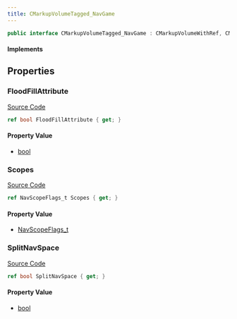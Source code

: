 ```yaml
---
title: CMarkupVolumeTagged_NavGame
---
```


```csharp
public interface CMarkupVolumeTagged_NavGame : CMarkupVolumeWithRef, CMarkupVolumeTagged, CMarkupVolume, CBaseModelEntity, CBaseEntity, CEntityInstance, ISchemaClass<CEntityInstance>, ISchemaClass<CBaseEntity>, ISchemaClass<CBaseModelEntity>, ISchemaClass<CMarkupVolume>, ISchemaClass<CMarkupVolumeTagged>, ISchemaClass<CMarkupVolumeWithRef>, ISchemaClass<CMarkupVolumeTagged_NavGame>, ISchemaField, ISchemaClass, INativeHandle
```

#### Implements

## Properties

### FloodFillAttribute

[Source Code](https://github.com/swiftly-solution/swiftlys2/blob/main/managed/src/SwiftlyS2.Generated/Schemas/Interfaces/CMarkupVolumeTagged_NavGame.cs#L19)

```csharp
ref bool FloodFillAttribute { get; }
```

#### Property Value

- [bool](https://learn.microsoft.com/dotnet/api/system.boolean)

### Scopes

[Source Code](https://github.com/swiftly-solution/swiftlys2/blob/main/managed/src/SwiftlyS2.Generated/Schemas/Interfaces/CMarkupVolumeTagged_NavGame.cs#L17)

```csharp
ref NavScopeFlags_t Scopes { get; }
```

#### Property Value

- [NavScopeFlags_t](/docs/api/shared/schemadefinitions/navscopeflags_t)

### SplitNavSpace

[Source Code](https://github.com/swiftly-solution/swiftlys2/blob/main/managed/src/SwiftlyS2.Generated/Schemas/Interfaces/CMarkupVolumeTagged_NavGame.cs#L21)

```csharp
ref bool SplitNavSpace { get; }
```

#### Property Value

- [bool](https://learn.microsoft.com/dotnet/api/system.boolean)

